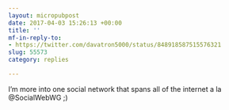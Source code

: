 ```yaml
---
layout: micropubpost
date: 2017-04-03 15:26:13 +00:00
title: ''
mf-in-reply-to:
- https://twitter.com/davatron5000/status/848918587515576321
slug: 55573
category: replies

---
```

I’m more into one social network that spans all of the internet a la @SocialWebWG ;)

